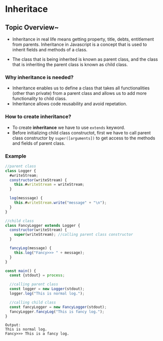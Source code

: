 # Inheritace

## Topic Overview~
- Inheritance in real life means getting property, title, debts, entitlement from parents. Inheritance in Javascript is a concept that is used to inherit fields and methods of a class.

- The class that is being inherited is known as parent class, and the class that is inheriting the parent class is known as child class.

### Why **inheritance** is needed?
- Inheritance enables us to define a class that takes all functionalities (other than private) from a parent class and allows us to add more functionality to child class.
- Inheritance allows code reusability and avoid repetation. 

### How to create **inheritance**?
- To create **inheritance** we have to use `extends` keyword.
- Before initializing child class constructot, first we have to call parent class constructor by `super([arguments])` to get access to the methods and fields of parent class.

### Example

```javascript
//parent class
class Logger {
  #writeStream;
  constructor(writeStream) {
    this.#writeStream = writeStream;
  }

  log(messsage) {
    this.#writeStream.write("message" + "\n");
  }
}

//child class
class FancyLogger extends Logger {
  constructor(writeStream) {
    super(writeStream); //calling parent class constructor
  }

  fancyLog(message) {
    this.log("Fancy>>> " + message);
  }
}
```

```javascript
const main() {
  const {stdout} = process;

  //calling parent class
  const logger = new Logger(stdout);
  logger.log("This is normal log.");

  //calling child class
  const fancyLogger = new FancyLogger(stdout);
  fancyLogger.fancyLog("This is fancy log.");
}
```
```
Output:
This is normal log.
Fancy>>> This is a fancy log.
```

